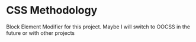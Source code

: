# CSS Methodology

Block Element Modifier for this project.  Maybe I will switch to OOCSS in the future or with other projects
